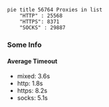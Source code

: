 
```mermaid
pie title 56764 Proxies in list
    "HTTP" : 25568
    "HTTPS": 8371
    "SOCKS" : 29887
```

### Some Info
#### Average Timeout

- mixed: 3.6s
- http: 1.8s
- https: 8.2s
- socks: 5.1s